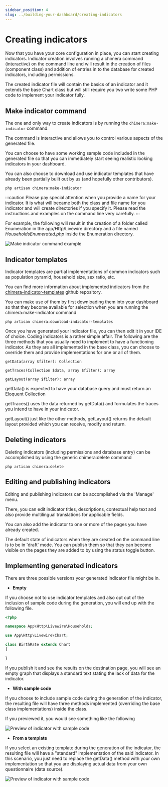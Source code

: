 ```yaml
---
sidebar_position: 4
slug: ../building-your-dashboard/creating-indicators
---
```


# Creating indicators

Now that you have your core configuration in place, you can start creating indicators. Indicator creation involves running a chimera command (interactive) on the command line and will result in the creation of files (component class) and addition of entries in to the database for created indicators, including permissions.

The created indicator file will contain the basics of an indicator and it extends the base Chart class but will still require you two write some PHP code to implement your indicator fully.

## Make indicator command
The one and only way to create indicators is by running the `chimera:make-indicator` command.

The command is interactive and allows you to control various aspects of the generated file.

You can choose to have some working sample code included in the generated file so that you can immediately start seeing realistic looking indicators in your dashboard. 

You can also choose to download and use indicator templates that have already been partially built out by us (and hopefully other contributors).

```
php artisan chimera:make-indicator
```

:::caution
Please pay special attention when you provide a name for your indicator. It is what will became both the class and file name for you indicator and will create directories if you specify it.
Please read the instructions and examples on the command line very carefully.
:::

For example, the following will result in the creation of a folder called Enumeration in the <span className='text--danger text--light'>app/Http/Livewire</span> directory and a file named *HouseholdsEnumerated.php* inside the Enumeration directory.

![Make indicator command example](/img/developer/building-your-dashboard/make-indicator-command.png)

## Indicator templates
Indicator templates are partial implementations of common indicators such as population pyramid, household size, sex ratio, etc.

You can find more information about implemented indicators from the [chimera-indicator-templates](https://github.com/tech-acs/chimera-indicator-templates) github repository.

You can make use of them by first downloading them into your dashboard so that they become available for selection when you are running the chimera:make-indicator command

```
php artisan chimera:download-indicator-templates
```

Once you have generated your indicator file, you can then edit it in your IDE of choice. Coding indicators is a rather simple affair.
The following are the three methods that you usually need to implement to have a functioning indicator. As they are all implemented in the base class, you can choose to override them and provide implementations for one or all of them.

```
getData(array $filter): Collection

getTraces(Collection $data, array $filter): array

getLayout(array $filter): array
```

getData() is expected to have your database query and must return an Eloquent Collection

getTraces() uses the data returned by getData() and formulates the traces you intend to have in your indicator.

getLayout() just like the other methods, getLayout() returns the default layout provided which you can receive, modify and return.

## Deleting indicators
Deleting indicators (including permissions and database entry) can be accomplished by using the generic chimera:delete command

```
php artisan chimera:delete
```

## Editing and publishing indicators
Editing and publishing indicators can be accomplished via the 'Manage' menu.

There, you can edit indicator titles, descriptions, contextual help text and also provide multilingual translations for applicable fields.

You can also add the indicator to one or more of the pages you have already created. 

The default state of indicators when they are created on the command line is to be in 'draft' mode. You can publish them so that they can become visible on the pages they are added to by using the status toggle button.

## Implementing generated indicators
There are three possible versions your generated indicator file might be in.

- **Empty**

If you choose not to use indicator templates and also opt out of the inclusion of sample code during the generation, you will end up with the following file. 

```php
<?php

namespace App\Http\Livewire\Households;

use App\Http\Livewire\Chart;

class BirthRate extends Chart
{

}

```
If you publish it and see the results on the destination page, you will see an empty graph that displays a standard text stating the lack of data for the indicator.

- **With sample code**

If you choose to include sample code during the generation of the indicator, the resulting file will have three methods implemented (overriding the base class implementations) inside the class. 

If you previewed it, you would see something like the following

![Preview of indicator with sample code](/img/developer/building-your-dashboard/preview-of-indicator-with-sample-code.png)

- **From a template**

If you select an existing template during the generation of the indicator, the resulting file will have a "standard" implementation of the said indicator. In this scenario, you just need to replace the getData() method with your own implementation so that you are displaying actual data from your own questionnaire (data source).

![Preview of indicator with sample code](/img/developer/building-your-dashboard/preview-of-indicator-from-template.png)